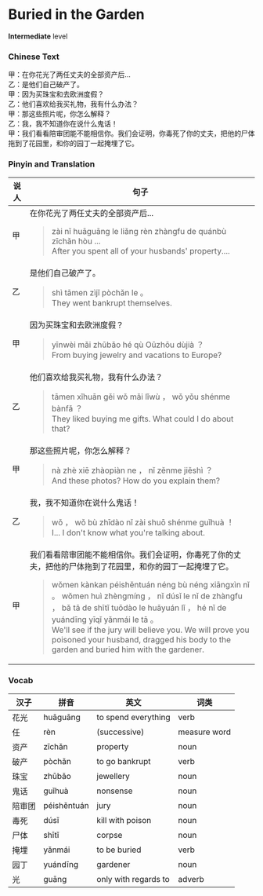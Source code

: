 # Buried in the Garden
**Intermediate** level
### Chinese Text
甲：在你花光了两任丈夫的全部资产后...<br />乙：是他们自己破产了。<br />甲：因为买珠宝和去欧洲度假？<br />乙：他们喜欢给我买礼物，我有什么办法？<br />甲：那这些照片呢，你怎么解释？<br />乙：我，我不知道你在说什么鬼话！<br />甲：我们看看陪审团能不能相信你。我们会证明，你毒死了你的丈夫，把他的尸体拖到了花园里，和你的园丁一起掩埋了它。

### Pinyin and Translation
|说人|句子|
|----|----|
|甲|在你花光了两任丈夫的全部资产后...<blockquote>zài nǐ huāguāng le liǎng rèn zhàngfu de quánbù zīchǎn hòu ...<br />After you spent all of your husbands' property....</blockquote>|
|乙|是他们自己破产了。<blockquote>shì tāmen zìjǐ pòchǎn le 。<br />They went bankrupt themselves.</blockquote>|
|甲|因为买珠宝和去欧洲度假？<blockquote>yīnwèi mǎi zhūbǎo hé qù Oūzhōu dùjià ？<br />From buying jewelry and vacations to Europe?</blockquote>|
|乙|他们喜欢给我买礼物，我有什么办法？<blockquote>tāmen xǐhuān gěi wǒ mǎi lǐwù ， wǒ yǒu shénme bànfǎ ？<br />They liked buying me gifts. What could I do about that?</blockquote>|
|甲|那这些照片呢，你怎么解释？<blockquote>nà zhè xiē zhàopiàn ne ， nǐ zěnme jiěshì ？<br />And these photos? How do you explain them?</blockquote>|
|乙|我，我不知道你在说什么鬼话！<blockquote>wǒ ， wǒ bù zhīdào nǐ zài shuō shénme guǐhuà ！<br />I... I don't know what you're talking about.</blockquote>|
|甲|我们看看陪审团能不能相信你。我们会证明，你毒死了你的丈夫，把他的尸体拖到了花园里，和你的园丁一起掩埋了它。<blockquote>wǒmen kànkan péishěntuán néng bù néng xiāngxìn nǐ 。 wǒmen huì zhèngmíng ， nǐ dúsǐ le nǐ de zhàngfu ， bǎ tā de shītǐ tuōdào le huāyuán lǐ ， hé nǐ de yuándīng yīqǐ yǎnmái le tā 。<br />We'll see if the jury will believe you. We will prove you poisoned your husband, dragged his body to the garden and buried him with the gardener.</blockquote>|
### Vocab
|汉子|拼音|英文|词类|
|----|----|----|----|
|花光|huāguāng|to spend everything|verb|
|任|rèn|(successive)|measure word|
|资产|zīchǎn|property|noun|
|破产|pòchǎn|to go bankrupt|verb|
|珠宝|zhūbǎo|jewellery|noun|
|鬼话|guǐhuà|nonsense|noun|
|陪审团|péishěntuán|jury|noun|
|毒死|dúsǐ|kill with poison|noun|
|尸体|shītǐ|corpse|noun|
|掩埋|yǎnmái|to be buried|verb|
|园丁|yuándīng|gardener|noun|
|光|guāng|only with regards to|adverb|